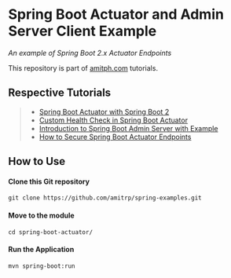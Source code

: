 # Spring Boot Actuator and Admin Server Client Example
_An example of Spring Boot 2.x Actuator Endpoints_

This repository is part of [amitph.com](https://www.amitph.com/) tutorials.

## Respective Tutorials
> - [Spring Boot Actuator with Spring Boot 2](https://www.amitph.com/spring-boot-actuator-spring-boot-2/)
> - [Custom Health Check in Spring Boot Actuator](https://www.amitph.com/custom-health-check-spring-boot-actuator/)
> - [Introduction to Spring Boot Admin Server with Example](https://www.amitph.com/spring-boot-admin-server/)
> - [How to Secure Spring Boot Actuator Endpoints](https://www.amitph.com/how-to-secure-spring-boot-actuator-endpoints/)

## How to Use

#### Clone this Git repository

```
git clone https://github.com/amitrp/spring-examples.git
```

#### Move to the module
```
cd spring-boot-actuator/
```

#### Run the Application
```
mvn spring-boot:run
```
